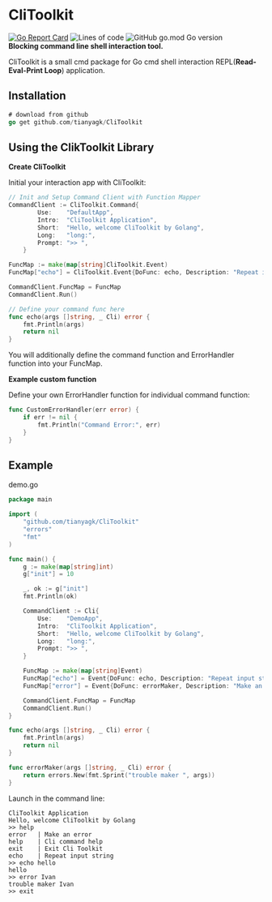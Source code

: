 # CliToolkit

[![Go Report Card](https://goreportcard.com/badge/github.com/tianyagk/CliToolkit)](https://goreportcard.com/report/github.com/tianyagk/CliToolkit)  ![Lines of code](https://img.shields.io/tokei/lines/github/tianyagk/CliToolkit)  ![GitHub go.mod Go version](https://img.shields.io/github/go-mod/go-version/tianyagk/CliToolkit)  
**Blocking command line shell interaction tool.**

CliToolkit is a small cmd package for Go cmd shell interaction REPL(**Read-Eval-Print Loop**) application.

## Installation

```go
# download from github
go get github.com/tianyagk/CliToolkit
```

## Using the ClikToolkit Library

**Create CliToolkit**

Initial your interaction app with CliToolkit:

```go
// Init and Setup Command Client with Function Mapper
CommandClient := CliToolkit.Command{
		Use:    "DefaultApp",
		Intro:  "CliToolkit Application",
		Short:  "Hello, welcome CliToolkit by Golang",
		Long:   "long:",
		Prompt: ">> ",
	}

FuncMap := make(map[string]CliToolkit.Event)
FuncMap["echo"] = CliToolkit.Event{DoFunc: echo, Description: "Repeat input string", ErrorHandler: CliToolkit.DefaultErrorHandler}

CommandClient.FuncMap = FuncMap
CommandClient.Run()

// Define your command func here
func echo(args []string, _ Cli) error {
	fmt.Println(args)
	return nil
}
```

You will additionally define the command function and ErrorHandler function into your FuncMap.

**Example custom function**

Define your own ErrorHandler function for individual command function:

```go
func CustomErrorHandler(err error) {
	if err != nil {
        fmt.Println("Command Error:", err)
	}
}
```



## Example

demo.go

```go
package main

import (
	"github.com/tianyagk/CliToolkit"
	"errors"
	"fmt"
)

func main() {
	g := make(map[string]int)
	g["init"] = 10

	_, ok := g["init"]
	fmt.Println(ok)

	CommandClient := Cli{
		Use:    "DemoApp",
		Intro:  "CliToolkit Application",
		Short:  "Hello, welcome CliToolkit by Golang",
		Long:   "long:",
		Prompt: ">> ",
	}

	FuncMap := make(map[string]Event)
	FuncMap["echo"] = Event{DoFunc: echo, Description: "Repeat input string", ErrorHandler: DefaultErrorHandler}
	FuncMap["error"] = Event{DoFunc: errorMaker, Description: "Make an error", ErrorHandler: DefaultErrorHandler}

	CommandClient.FuncMap = FuncMap
	CommandClient.Run()
}

func echo(args []string, _ Cli) error {
	fmt.Println(args)
	return nil
}

func errorMaker(args []string, _ Cli) error {
	return errors.New(fmt.Sprint("trouble maker ", args))
}

```

Launch in the command line:

```shell
CliToolkit Application
Hello, welcome CliToolkit by Golang
>> help
error 	| Make an error
help 	| Cli command help
exit 	| Exit Cli Toolkit
echo 	| Repeat input string
>> echo hello
hello
>> error Ivan
trouble maker Ivan
>> exit
```
